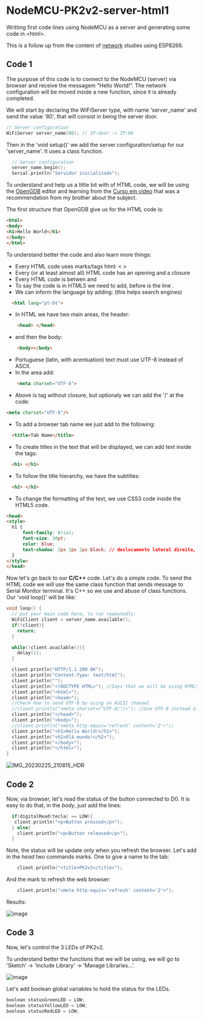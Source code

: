 # NodeMCU-PK2v2-server-html1
Writting first code lines using NodeMCU as a server and generating some code in &lt;html>.

This is a follow up from the content of [network](https://github.com/Rafaelatff/NodeMCU-PK2v2-network) studies using ESP8266.

## Code 1

The purpose of this code is to connect to the NodeMCU (server) via browser and receive the messagem "Hello World!". The network configuration will be moved inside a new function, since it is already completed.

We will start by declaring the WiFiServer type, with name 'server_name' and send the value '80', that will consist in being the server door.

```c
// Server configuration
WiFiServer server_name(80); // IP:door -> IP:80
```

Then in the 'void setup()' we add the server configuration/setup for our 'server_name'. It uses a class function.

```c
  // Server configuration
  server_name.begin();
  Serial.println("Servidor inicializado");
 ```

To understand and help us a little bit with of HTML code, we will be using the [OpenGDB](https://www.onlinegdb.com) editor and learning from the [Curso em vídeo](https://www.youtube.com/@CursoemVideo/playlists) that was a recommendation from my brother about the subject.

The first structure that OpenGDB give us for the HTML code is:

```html
<html>
<body>
<h1>Hello World</h1>
</body>
</html>
```
To understand better the code and also learn more things:

* Every HTML code uses marks/tags html: < > 
* Every (or at least almost all) HTML code has an opening <example> and a closure </example>
* Every HTML code is betwen <html> and </html>
* To say the code is in HTML5 we need to add, before <html> is the line <!DOCTYPE html>.
* We can inform the language by adding: (this helps search engines)
```html
  <html lang="pt-bt"> 
```
* In HTML we have two main areas, the header:
```html
    <head> </head>
```
* and then the body:
```html
    <body></body>
```
* Portuguese (latin, with acentuation) text must use UTF-8 instead of ASCII.
* In the <head> area add:
```html    
    <meta charset="UTF-8">
```
* Above is tag without closure, but optionaly we can add the '/' at the code:
```html
<meta charset="UTF-8"/>
```
* To add a browser tab name we just add to <head> the following: 
```html  
  <title>Tab Name</title>
```
* To create titles in the text that will be displayed, we can add text inside the tags:
```html
  <h1> </h1>
```
* To follow the title hierarchy, we have the subtitles:
```html  
  <h2> </h2>
```
* To change the formatting of the text, we use CSS3 code inside the HTML5 code.

```html
<head>
<style>
  h1 {
      font-family: Arial;
      font-size: 30pt;
      color: blue;
      text-shadow: 2px 2px 2px black; // deslocamento lateral direita, deslocamento vertical, espalhamento, shadow collor
  }
</style>      
</head>
```
  
Now let's go back to our **C/C++** code. Let's do a simple code. To send the HTML code we will use the same class function that sends message to Serial Monitor terminal. It's C++ so we use and abuse of class functions. Our 'void loop()' will be like:

```c
void loop() {
  // put your main code here, to run repeatedly:
  WiFiClient client = server_name.available();
  if(!client){
    return;
  }

  while(!client.available()){
    delay(1);
  }

  client.println("HTTP/1.1 200 OK");
  client.println("Content-Type: text/html");
  client.println("");
  client.println("<!DOCTYPE HTML>"); //Says that we will be using HTML5
  client.println("<html>");
  client.println("<head>");
  //Check how to send UTF-8 by using an ASCII channel
  //client.println("<meta charset=/"UTF-8/"/>"); //Use UTF-8 instead of ASCII -> to use BR char
  client.println("</head>");
  client.println("<body>");
  //client.println("<meta http-equiv='refresh' content='2'>");
  client.println("<h1>Hello World!</h1>");
  client.println("<h2>Olá mundo!</h2>");
  client.println("</body>");
  client.println("</html>");
}
```
  
![IMG_20230225_210815_HDR](https://user-images.githubusercontent.com/58916022/221385737-3f7b7bab-1dcf-4984-9c2d-b3c11baa52d9.jpg)

## Code 2
    
Now, via browser, let's read the status of the button connected to D0. It is easy to do that, in the *body*, just add the lines:
    
```c
  if(digitalRead(tecla) == LOW){
   client.println("<p>Button pressed</p>");
  } else{
    client.println("<p>Button released</p>"); 
  }
```   

Note, the status will be update only when you refresh the browser. Let's add in the *head* two commands marks. One to give a name to the tab:
    
```c
    client.println("<title>PK2v2</title>"); 
```
    
And the mark to refresh the web browser:
    
```c
    client.println("<meta http-equiv='refresh' content='2'>");
```
    
Results:
    
![image](https://user-images.githubusercontent.com/58916022/221423239-e2055585-ea05-4f3d-b888-98d2e0bf132b.png)

## Code 3
    
Now, let's control the 3 LEDs of PK2v2.

To understand better the functions that we will be using, we will go to 'Sketch' -> 'Include Library' -> 'Manage Libraries...'.    
    
![image](https://user-images.githubusercontent.com/58916022/221428657-cb1e5cee-21a5-4fd9-9bdb-f0fa7c049b30.png)

Let's add boolean global variables to hold the status for the LEDs.

```c
boolean statusGreenLED = LOW;
boolean statusYellowLED = LOW;
boolean statusRedLED = LOW;
```
    

